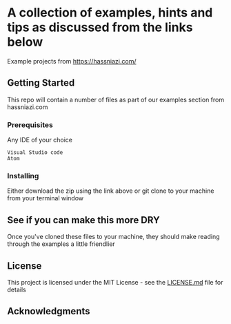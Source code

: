 # A collection of examples, hints and tips as discussed from the links below

Example projects from https://hassniazi.com/

## Getting Started

This repo will contain a number of files as part of our examples section from hassniazi.com

### Prerequisites

Any IDE of your choice  

```
Visual Studio code
Atom
```

### Installing

Either download the zip using the link above or git clone to your machine from your terminal window


## See if you can make this more DRY

Once you've cloned these files to your machine, they should make reading through the examples a little friendlier


## License

This project is licensed under the MIT License - see the [LICENSE.md](LICENSE.md) file for details

## Acknowledgments
